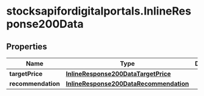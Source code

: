# stocksapifordigitalportals.InlineResponse200Data

## Properties

Name | Type | Description | Notes
------------ | ------------- | ------------- | -------------
**targetPrice** | [**InlineResponse200DataTargetPrice**](InlineResponse200DataTargetPrice.md) |  | [optional] 
**recommendation** | [**InlineResponse200DataRecommendation**](InlineResponse200DataRecommendation.md) |  | [optional] 


